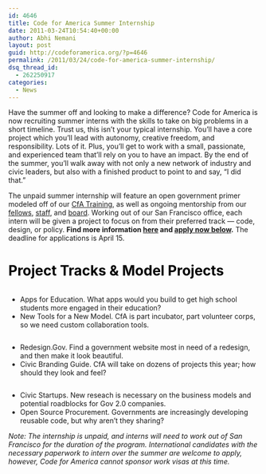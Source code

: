 ```yaml
---
id: 4646
title: Code for America Summer Internship
date: 2011-03-24T10:54:40+00:00
author: Abhi Nemani
layout: post
guid: http://codeforamerica.org/?p=4646
permalink: /2011/03/24/code-for-america-summer-internship/
dsq_thread_id:
  - 262250917
categories:
  - News
---
```

Have the summer off and looking to make a difference? Code for America is now recruiting summer interns with the skills to take on big problems in a short timeline. Trust us, this isn’t your typical internship. You’ll have a core project which you’ll lead with autonomy, creative freedom, and responsibility. Lots of it. Plus, you’ll get to work with a small, passionate, and experienced team that’ll rely on you to have an impact. By the end of the summer, you’ll walk away with not only a new network of industry and civic leaders, but also with a finished product to point to and say, “I did that.”

The unpaid summer internship will feature an open government primer modeled off of our [CfA Training](http://codeforamerica.org/the-2011-cfa-institute/), as well as ongoing mentorship from our [fellows](http://codeforamerica.org/2011-fellows/), [staff](http://codeforamerica.org/about), and [board](http://codeforamerica.org/who-we-are). Working out of our San Francisco office, each intern will be given a project to focus on from their preferred track &#8212; code, design, or policy. **Find more information [here](http://codeforamerica.org/intern) and [apply now below](#app).** The deadline for applications is April 15.

<h1 style="color: black;">
  Project Tracks &#038; Model Projects
</h1>


<img src="http://codeforamerica.org/wp-content/uploads/2011/03/code.png" alt="" title="design" class="alignnone size-medium wp-image-4352" /> 

  * Apps for Education. What apps would you build to get high school students more engaged in their education?
  * New Tools for a New Model. CfA is part incubator, part volunteer corps, so we need custom collaboration tools.

<img src="http://codeforamerica.org/wp-content/uploads/2011/03/design.png" alt="" title="design" class="alignone size-medium wp-image-4352" />

  * Redesign.Gov. Find a government website most in need of a redesign, and then make it look beautiful.
  * Civic Branding Guide. CfA will take on dozens of projects this year; how should they look and feel?


<img src="http://codeforamerica.org/wp-content/uploads/2011/03/policy.png" alt="" title="design" class="alignnone size-medium wp-image-4352" /> 

  * Civic Startups. New reseach is necessary on the business models and potential roadblocks for Gov 2.0 companies. 
  * Open Source Procurement. Governments are increasingly developing reusable code, but why aren’t they sharing?



<a name="app"></a>

_Note: The internship is unpaid, and interns will need to work out of San Francisco for the duration of the program. International candidates with the necessary paperwork to intern over the summer are welcome to apply, however, Code for America cannot sponsor work visas at this time._